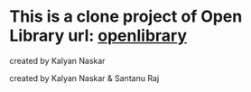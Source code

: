 # This is a clone project of Open Library url: <a href="https://openlibrary.org/" rel="external" target="_blank" >openlibrary</a>

created by Kalyan Naskar

created by Kalyan Naskar & Santanu Raj